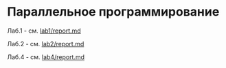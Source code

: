 # Параллельное программирование
Лаб.1 - см. [lab1/report.md
](https://github.com/Quyntrd/parallelprogramming/blob/main/lab1/report.md)

Лаб.2 - см. [lab2/report.md
](https://github.com/Quyntrd/parallelprogramming/blob/lab2/lab2/report.md)

Лаб.4 - см. [lab4/report.md
](https://github.com/Quyntrd/parallelprogramming/blob/lab4/lab4/report.md)
